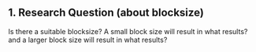 ## 1. Research Question (about blocksize)

Is there a suitable blocksize? A small block size will result in what results? and a larger block size will result in what results?


